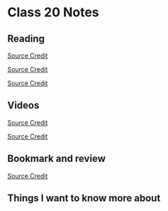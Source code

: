 # Class 20 Notes

## Reading

[Source Credit]()

[Source Credit]()

[Source Credit]()

## Videos
[Source Credit]()

[Source Credit]()

## Bookmark and review

[Source Credit]()

## Things I want to know more about